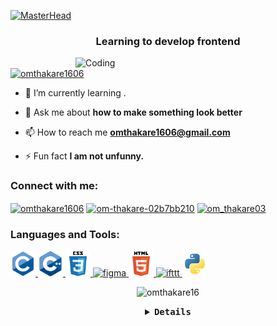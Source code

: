 [![MasterHead](https://raw.githubusercontent.com/omthakare16/omthakare16/main/darling%20(1640%20%C3%97%20800px).png)](https://github.com/omthakare16)

<h3 align="center">Learning to develop frontend</h3>
<img  align="right" alt="Coding" width="400" src="https://i.pinimg.com/originals/a4/51/39/a451393c169a91586312551109361064.gif">

<p align="left"> <a href="https://twitter.com/omthakare1606" target="blank"><img src="https://img.shields.io/twitter/follow/omthakare1606?logo=twitter&style=for-the-badge" alt="omthakare1606" /></a> </p>

- 🌱 I’m currently learning .

- 💬 Ask me about **how to make something look better**

- 📫 How to reach me **omthakare1606@gmail.com**

- ⚡ Fun fact **I am not unfunny.**

<h3 align="left">Connect with me:</h3>
<p align="left">
<a href="https://twitter.com/omthakare1606" target="blank"><img align="center" src="https://raw.githubusercontent.com/rahuldkjain/github-profile-readme-generator/master/src/images/icons/Social/twitter.svg" alt="omthakare1606" height="30" width="40" /></a>
<a href="https://linkedin.com/in/om-thakare-02b7bb210" target="blank"><img align="center" src="https://raw.githubusercontent.com/rahuldkjain/github-profile-readme-generator/master/src/images/icons/Social/linked-in-alt.svg" alt="om-thakare-02b7bb210" height="30" width="40" /></a>
<a href="https://instagram.com/om_thakare03" target="blank"><img align="center" src="https://raw.githubusercontent.com/rahuldkjain/github-profile-readme-generator/master/src/images/icons/Social/instagram.svg" alt="om_thakare03" height="30" width="40" /></a>
</p>

<h3 align="left">Languages and Tools:</h3>
<p align="left"> <a href="https://www.cprogramming.com/" target="_blank" rel="noreferrer"> <img src="https://raw.githubusercontent.com/devicons/devicon/master/icons/c/c-original.svg" alt="c" width="40" height="40"/> </a> <a href="https://www.w3schools.com/cpp/" target="_blank" rel="noreferrer"> <img src="https://raw.githubusercontent.com/devicons/devicon/master/icons/cplusplus/cplusplus-original.svg" alt="cplusplus" width="40" height="40"/> </a> <a href="https://www.w3schools.com/css/" target="_blank" rel="noreferrer"> <img src="https://raw.githubusercontent.com/devicons/devicon/master/icons/css3/css3-original-wordmark.svg" alt="css3" width="40" height="40"/> </a> <a href="https://www.figma.com/" target="_blank" rel="noreferrer"> <img src="https://www.vectorlogo.zone/logos/figma/figma-icon.svg" alt="figma" width="40" height="40"/> </a> <a href="https://www.w3.org/html/" target="_blank" rel="noreferrer"> <img src="https://raw.githubusercontent.com/devicons/devicon/master/icons/html5/html5-original-wordmark.svg" alt="html5" width="40" height="40"/> </a> <a href="https://ifttt.com/" target="_blank" rel="noreferrer"> <img src="https://www.vectorlogo.zone/logos/ifttt/ifttt-ar21.svg" alt="ifttt" width="40" height="40"/> </a> <a href="https://www.python.org" target="_blank" rel="noreferrer"> <img src="https://raw.githubusercontent.com/devicons/devicon/master/icons/python/python-original.svg" alt="python" width="40" height="40"/> </a> </p>
<p align="center">
<img src="https://komarev.com/ghpvc/?username=omthakare16&label=Profile+Views&color=c6aae7" alt="omthakare16"/>
</p>

<details align="center">
<summary><samp><b>Details</b></samp></summary>
<p><img align="center" src="https://github-readme-stats.vercel.app/api/top-langs?username=omthakare16&show_icons=true&theme=tokyonight&locale=en&layout=compact&bg_color=24273a&text_color=cad3f5&icon_color=c6a0f6&title_color=8bd5ca" alt="omthakare16" /></p>

<p>&nbsp;<img align="center" src="https://github-readme-stats.vercel.app/api?username=omthakare16&show_icons=true&theme=tokyonight&locale=en&bg_color=24273a&text_color=cad3f5&icon_color=c6a0f6&title_color=8bd5ca" alt="omthakare16" /></p>

